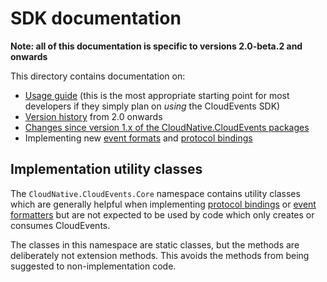 # SDK documentation

**Note: all of this documentation is specific to versions 2.0-beta.2 and onwards**

This directory contains documentation on:

- [Usage guide](guide.md) (this is the most appropriate starting point for most
  developers if they simply plan on *using* the CloudEvents SDK)
- [Version history](history.md) from 2.0 onwards
- [Changes since version 1.x of the CloudNative.CloudEvents packages](changes-since-1x.md)
- Implementing new [event formats](formatters.md) and [protocol bindings](bindings.md)

## Implementation utility classes

The `CloudNative.CloudEvents.Core` namespace contains utility
classes which are generally helpful when implementing [protocol
bindings](bindings.md) or [event formatters](formatters.md) but are
not expected to be used by code which only creates or consumes
CloudEvents.

The classes in this namespace are static classes, but the methods
are deliberately not extension methods. This avoids the methods from
being suggested to non-implementation code.
